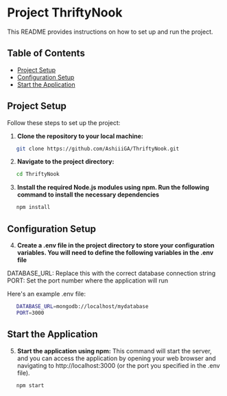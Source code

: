 # Project ThriftyNook

This README provides instructions on how to set up and run the project.

## Table of Contents

- [Project Setup](#project-setup)
- [Configuration Setup](#configuration-setup)
- [Start the Application](#start-the-application)

## Project Setup

Follow these steps to set up the project:

1. **Clone the repository to your local machine:**
```sh
   git clone https://github.com/AshiiiGA/ThriftyNook.git
```
2. **Navigate to the project directory:**
```sh
   cd ThriftyNook
   ```

3. **Install the required Node.js modules using npm. Run the following command to install the necessary dependencies**
```sh
   npm install
   ```

## Configuration Setup

4. **Create a .env file in the project directory to store your configuration variables. You will need to define the following variables in the .env file**

DATABASE_URL: Replace this with the correct database connection string
PORT: Set the port number where the application will run

Here's an example .env file:
```sh
   DATABASE_URL=mongodb://localhost/mydatabase
   PORT=3000
```

## Start the Application

5. **Start the application using npm:**
This command will start the server, and you can access the application by opening your web browser and navigating to http://localhost:3000 (or the port you specified in the .env file).
```sh
   npm start
```

